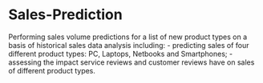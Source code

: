 # Sales-Prediction
Performing sales volume predictions for a list of new product types on a basis of historical sales data analysis including: - predicting sales of four different product types: PC, Laptops, Netbooks and Smartphones; - assessing the impact service reviews and customer reviews have on sales of different product types.
